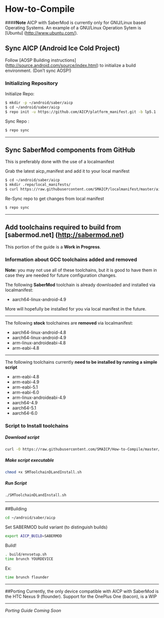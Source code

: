 # How-to-Compile
####**Note** AICP with SaberMod is currently only for GNU/Linux based Operating Systems. An example of a GNU/Linux Operation Sytem is [Ubuntu] (http://www.ubuntu.com/).
## Sync AICP (Android Ice Cold Project)
Follow [AOSP Building instructions] (http://source.android.com/source/index.html) to initialize a build environment. (Don’t sync AOSP!)
### Initializing Repository


Initialize Repo:
```bash
$ mkdir -p ~/android/saber/aicp
$ cd ~/android/saber/aicp
$ repo init -u https://github.com/AICP/platform_manifest.git -b lp5.1
```

Sync Repo :

```bash
$ repo sync
```

***
## Sync SaberMod components from GitHub
This is preferably done with the use of a localmanifest

Grab the latest aicp_manifest and add it to your local manifest
```bash
$ cd ~/android/saber/aicp
$ mkdir .repo/local_manifests/
$ curl https://raw.githubusercontent.com/SMAICP/localmanifest/master/aicp_manifest.xml > .repo/local_manifests/aicp_manifest.xml
```
Re-Sync repo to get changes from local manifest

```bash
$ repo sync
```
***
## Add toolchains required to build from [sabermod.net] (http://sabermod.net)
This portion of the guide is a **Work in Progress**.

### Information about GCC toolchains added and removed
**Note:** you may not use all of these toolchains, but it is good to have them in case they are needed for future configuration changes.

The following **SaberMod** toolchain is already downloaded and installed via localmanifest:
- aarch64-linux-android-4.9

More will hopefully be installed for you via local manifest in the future.
***
The following **stock** toolchaines are **removed** via localmanifest:
- aarch64-linux-android-4.8
- aarch64-linux-android-4.9
- arm-linux-androideabi-4.8
- arm-eabi-4.8

***
The following toolchains currently **need to be installed by running a simple script**
- arm-eabi-4.8
- arm-eabi-4.9
- arm-eabi-5.1
- arm-eabi-6.0
- arm-linux-androideabi-4.9
- aarch64-4.9
- aarch64-5.1
- aarch64-6.0

### Script to Install toolchains
##### Download script
```bash
curl -O https://raw.githubusercontent.com/SMAICP/How-to-Compile/master/SMToolchainDLandInstall.sh
```
##### Make script executable
```bash
chmod +x SMToolchainDLandInstall.sh
```
##### Run Script
```bash
./SMToolchainDLandInstall.sh
```
***
##Building
```bash
cd ~/android/saber/aicp
```

Set SABERMOD build variant (to distinguish builds)

```bash
export AICP_BUILD=SABERMOD
```

Build!

```bash
. build/envsetup.sh
time brunch YOURDEVICE
```
Ex:
```bash
time brunch flounder
```

***
##Porting
Currently, the only device compatible with AICP with SaberMod is the HTC Nexus 9 (flounder). Support for the OnePlus One (bacon), is a WIP
***
*Porting Guide Coming Soon*
